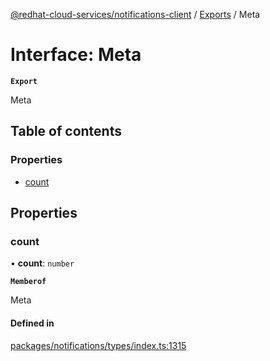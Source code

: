 [@redhat-cloud-services/notifications-client](../README.md) / [Exports](../modules.md) / Meta

# Interface: Meta

**`Export`**

Meta

## Table of contents

### Properties

- [count](Meta.md#count)

## Properties

### count

• **count**: `number`

**`Memberof`**

Meta

#### Defined in

[packages/notifications/types/index.ts:1315](https://github.com/RedHatInsights/javascript-clients/blob/main/packages/notifications/types/index.ts#L1315)
